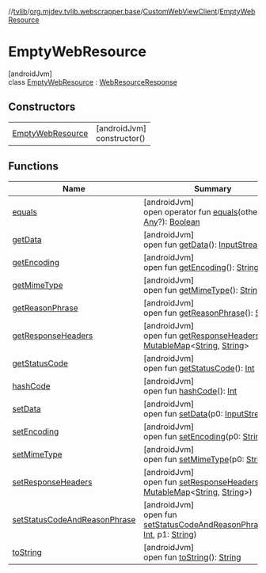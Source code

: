//[tvlib](../../../../index.md)/[org.mjdev.tvlib.webscrapper.base](../../index.md)/[CustomWebViewClient](../index.md)/[EmptyWebResource](index.md)

# EmptyWebResource

[androidJvm]\
class [EmptyWebResource](index.md) : [WebResourceResponse](https://developer.android.com/reference/kotlin/android/webkit/WebResourceResponse.html)

## Constructors

| | |
|---|---|
| [EmptyWebResource](-empty-web-resource.md) | [androidJvm]<br>constructor() |

## Functions

| Name | Summary |
|---|---|
| [equals](../../../org.mjdev.tvlib.webscrapper.select/-element-not-found-exception/index.md#585090901%2FFunctions%2F-1596939238) | [androidJvm]<br>open operator fun [equals](../../../org.mjdev.tvlib.webscrapper.select/-element-not-found-exception/index.md#585090901%2FFunctions%2F-1596939238)(other: [Any](https://kotlinlang.org/api/latest/jvm/stdlib/kotlin/-any/index.html)?): [Boolean](https://kotlinlang.org/api/latest/jvm/stdlib/kotlin/-boolean/index.html) |
| [getData](index.md#1167189079%2FFunctions%2F-1596939238) | [androidJvm]<br>open fun [getData](index.md#1167189079%2FFunctions%2F-1596939238)(): [InputStream](https://developer.android.com/reference/kotlin/java/io/InputStream.html) |
| [getEncoding](index.md#-1117125426%2FFunctions%2F-1596939238) | [androidJvm]<br>open fun [getEncoding](index.md#-1117125426%2FFunctions%2F-1596939238)(): [String](https://kotlinlang.org/api/latest/jvm/stdlib/kotlin/-string/index.html) |
| [getMimeType](index.md#-1265537805%2FFunctions%2F-1596939238) | [androidJvm]<br>open fun [getMimeType](index.md#-1265537805%2FFunctions%2F-1596939238)(): [String](https://kotlinlang.org/api/latest/jvm/stdlib/kotlin/-string/index.html) |
| [getReasonPhrase](index.md#-907621052%2FFunctions%2F-1596939238) | [androidJvm]<br>open fun [getReasonPhrase](index.md#-907621052%2FFunctions%2F-1596939238)(): [String](https://kotlinlang.org/api/latest/jvm/stdlib/kotlin/-string/index.html) |
| [getResponseHeaders](index.md#-2140683308%2FFunctions%2F-1596939238) | [androidJvm]<br>open fun [getResponseHeaders](index.md#-2140683308%2FFunctions%2F-1596939238)(): [MutableMap](https://kotlinlang.org/api/latest/jvm/stdlib/kotlin.collections/-mutable-map/index.html)&lt;[String](https://kotlinlang.org/api/latest/jvm/stdlib/kotlin/-string/index.html), [String](https://kotlinlang.org/api/latest/jvm/stdlib/kotlin/-string/index.html)&gt; |
| [getStatusCode](index.md#-51768926%2FFunctions%2F-1596939238) | [androidJvm]<br>open fun [getStatusCode](index.md#-51768926%2FFunctions%2F-1596939238)(): [Int](https://kotlinlang.org/api/latest/jvm/stdlib/kotlin/-int/index.html) |
| [hashCode](../../../org.mjdev.tvlib.webscrapper.select/-element-not-found-exception/index.md#1794629105%2FFunctions%2F-1596939238) | [androidJvm]<br>open fun [hashCode](../../../org.mjdev.tvlib.webscrapper.select/-element-not-found-exception/index.md#1794629105%2FFunctions%2F-1596939238)(): [Int](https://kotlinlang.org/api/latest/jvm/stdlib/kotlin/-int/index.html) |
| [setData](index.md#-229442807%2FFunctions%2F-1596939238) | [androidJvm]<br>open fun [setData](index.md#-229442807%2FFunctions%2F-1596939238)(p0: [InputStream](https://developer.android.com/reference/kotlin/java/io/InputStream.html)) |
| [setEncoding](index.md#-1476132094%2FFunctions%2F-1596939238) | [androidJvm]<br>open fun [setEncoding](index.md#-1476132094%2FFunctions%2F-1596939238)(p0: [String](https://kotlinlang.org/api/latest/jvm/stdlib/kotlin/-string/index.html)) |
| [setMimeType](index.md#-2026651907%2FFunctions%2F-1596939238) | [androidJvm]<br>open fun [setMimeType](index.md#-2026651907%2FFunctions%2F-1596939238)(p0: [String](https://kotlinlang.org/api/latest/jvm/stdlib/kotlin/-string/index.html)) |
| [setResponseHeaders](index.md#-1943694028%2FFunctions%2F-1596939238) | [androidJvm]<br>open fun [setResponseHeaders](index.md#-1943694028%2FFunctions%2F-1596939238)(p0: [MutableMap](https://kotlinlang.org/api/latest/jvm/stdlib/kotlin.collections/-mutable-map/index.html)&lt;[String](https://kotlinlang.org/api/latest/jvm/stdlib/kotlin/-string/index.html), [String](https://kotlinlang.org/api/latest/jvm/stdlib/kotlin/-string/index.html)&gt;) |
| [setStatusCodeAndReasonPhrase](index.md#137040979%2FFunctions%2F-1596939238) | [androidJvm]<br>open fun [setStatusCodeAndReasonPhrase](index.md#137040979%2FFunctions%2F-1596939238)(p0: [Int](https://kotlinlang.org/api/latest/jvm/stdlib/kotlin/-int/index.html), p1: [String](https://kotlinlang.org/api/latest/jvm/stdlib/kotlin/-string/index.html)) |
| [toString](../../../org.mjdev.tvlib.webscrapper.select/-element-not-found-exception/index.md#1616463040%2FFunctions%2F-1596939238) | [androidJvm]<br>open fun [toString](../../../org.mjdev.tvlib.webscrapper.select/-element-not-found-exception/index.md#1616463040%2FFunctions%2F-1596939238)(): [String](https://kotlinlang.org/api/latest/jvm/stdlib/kotlin/-string/index.html) |
